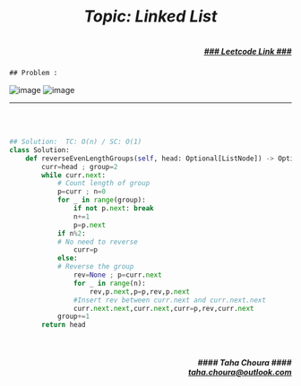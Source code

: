 <h1 align="center";"><em> Topic: Linked List</em></h1>
<h5 align="right"> <br/><a align="right" width="80" href="https://leetcode.com/problems/reverse-nodes-in-even-length-groups/" target="_blank"><ins>### Leetcode Link ###</ins></a></h5>     
                                                                                                                                 
```diff
## Problem : 
```
                                                                                                                    
![image](https://user-images.githubusercontent.com/11164303/171146466-be81ffaf-3f8b-4ffc-98ae-a957bbedd23a.png)
![image](https://user-images.githubusercontent.com/11164303/171146581-50ac9302-a8fd-4b30-8538-dd8fc50afd00.png)


-------                    

<br/><br/>
             
```python
## Solution:  TC: O(n) / SC: O(1)    
class Solution:
    def reverseEvenLengthGroups(self, head: Optional[ListNode]) -> Optional[ListNode]:
        curr=head ; group=2
        while curr.next:
            # Count length of group
            p=curr ; n=0
            for _ in range(group):
                if not p.next: break
                n+=1
                p=p.next
            if n%2: 
            # No need to reverse
                curr=p
            else:
            # Reverse the group
                rev=None ; p=curr.next 
                for _ in range(n):
                    rev,p.next,p=p,rev,p.next
                #Insert rev between curr.next and curr.next.next
                curr.next.next,curr.next,curr=p,rev,curr.next
            group+=1
        return head                                                                                                                           


```
<br/>            
<h5 align="right" margin-right:12px>#### Taha Choura ####<br/><a align="right" width="70" href="#">taha.choura@outlook.com</a></h5> 

